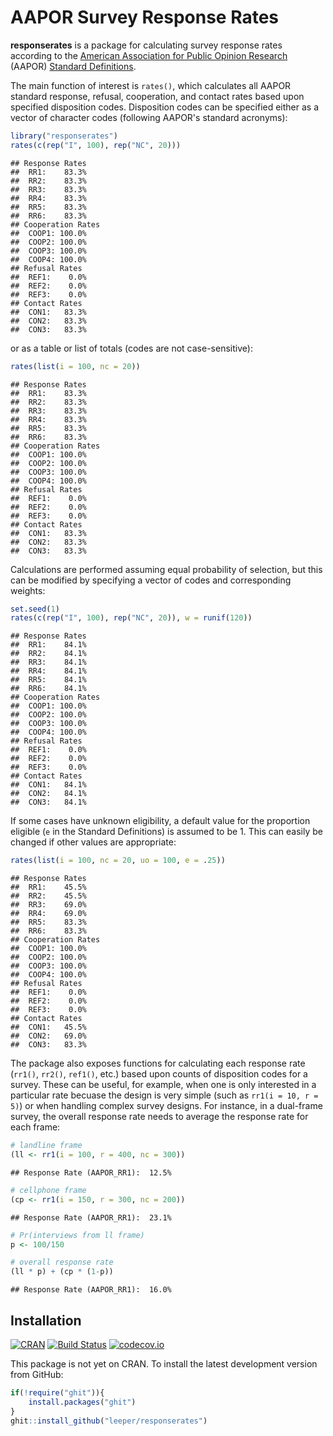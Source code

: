 # AAPOR Survey Response Rates #

**responserates** is a package for calculating survey response rates according to the [American Association for Public Opinion Research](http://www.aapor.org/) (AAPOR) [Standard Definitions](http://www.aapor.org/AAPOR_Main/media/publications/Standard-Definitions20169theditionfinal.pdf).

The main function of interest is `rates()`, which calculates all AAPOR standard response, refusal, cooperation, and contact rates based upon specified disposition codes. Disposition codes can be specified either as a vector of character codes (following AAPOR's standard acronyms):



```r
library("responserates")
rates(c(rep("I", 100), rep("NC", 20)))
```

```
## Response Rates
##  RR1:    83.3% 
##  RR2:    83.3% 
##  RR3:    83.3% 
##  RR4:    83.3% 
##  RR5:    83.3% 
##  RR6:    83.3% 
## Cooperation Rates
##  COOP1: 100.0% 
##  COOP2: 100.0% 
##  COOP3: 100.0% 
##  COOP4: 100.0% 
## Refusal Rates
##  REF1:    0.0% 
##  REF2:    0.0% 
##  REF3:    0.0% 
## Contact Rates
##  CON1:   83.3% 
##  CON2:   83.3% 
##  CON3:   83.3%
```

or as a table or list of totals (codes are not case-sensitive):


```r
rates(list(i = 100, nc = 20))
```

```
## Response Rates
##  RR1:    83.3% 
##  RR2:    83.3% 
##  RR3:    83.3% 
##  RR4:    83.3% 
##  RR5:    83.3% 
##  RR6:    83.3% 
## Cooperation Rates
##  COOP1: 100.0% 
##  COOP2: 100.0% 
##  COOP3: 100.0% 
##  COOP4: 100.0% 
## Refusal Rates
##  REF1:    0.0% 
##  REF2:    0.0% 
##  REF3:    0.0% 
## Contact Rates
##  CON1:   83.3% 
##  CON2:   83.3% 
##  CON3:   83.3%
```

Calculations are performed assuming equal probability of selection, but this can be modified by specifying a vector of codes and corresponding weights:


```r
set.seed(1)
rates(c(rep("I", 100), rep("NC", 20)), w = runif(120))
```

```
## Response Rates
##  RR1:    84.1% 
##  RR2:    84.1% 
##  RR3:    84.1% 
##  RR4:    84.1% 
##  RR5:    84.1% 
##  RR6:    84.1% 
## Cooperation Rates
##  COOP1: 100.0% 
##  COOP2: 100.0% 
##  COOP3: 100.0% 
##  COOP4: 100.0% 
## Refusal Rates
##  REF1:    0.0% 
##  REF2:    0.0% 
##  REF3:    0.0% 
## Contact Rates
##  CON1:   84.1% 
##  CON2:   84.1% 
##  CON3:   84.1%
```

If some cases have unknown eligibility, a default value for the proportion eligible (`e` in the Standard Definitions) is assumed to be 1. This can easily be changed if other values are appropriate:


```r
rates(list(i = 100, nc = 20, uo = 100, e = .25))
```

```
## Response Rates
##  RR1:    45.5% 
##  RR2:    45.5% 
##  RR3:    69.0% 
##  RR4:    69.0% 
##  RR5:    83.3% 
##  RR6:    83.3% 
## Cooperation Rates
##  COOP1: 100.0% 
##  COOP2: 100.0% 
##  COOP3: 100.0% 
##  COOP4: 100.0% 
## Refusal Rates
##  REF1:    0.0% 
##  REF2:    0.0% 
##  REF3:    0.0% 
## Contact Rates
##  CON1:   45.5% 
##  CON2:   69.0% 
##  CON3:   83.3%
```

The package also exposes functions for calculating each response rate (`rr1()`, `rr2()`, `ref1()`, etc.) based upon counts of disposition codes for a survey. These can be useful, for example, when one is only interested in a particular rate becuase the design is very simple (such as `rr1(i = 10, r = 5)`) or when handling complex survey designs. For instance, in a dual-frame survey, the overall response rate needs to average the response rate for each frame:


```r
# landline frame
(ll <- rr1(i = 100, r = 400, nc = 300))
```

```
## Response Rate (AAPOR_RR1):  12.5%
```

```r
# cellphone frame
(cp <- rr1(i = 150, r = 300, nc = 200))
```

```
## Response Rate (AAPOR_RR1):  23.1%
```

```r
# Pr(interviews from ll frame)
p <- 100/150

# overall response rate
(ll * p) + (cp * (1-p))
```

```
## Response Rate (AAPOR_RR1):  16.0%
```


## Installation ##

[![CRAN](http://www.r-pkg.org/badges/version/responserates)](http://cran.r-project.org/package=responserates)
[![Build Status](https://travis-ci.org/leeper/responserates.png?branch=master)](https://travis-ci.org/leeper/responserates)
[![codecov.io](http://codecov.io/github/leeper/responserates/coverage.svg?branch=master)](http://codecov.io/github/leeper/responserates?branch=master)

This package is not yet on CRAN. To install the latest development version from GitHub:

```R
if(!require("ghit")){
    install.packages("ghit")
}
ghit::install_github("leeper/responserates")
```

